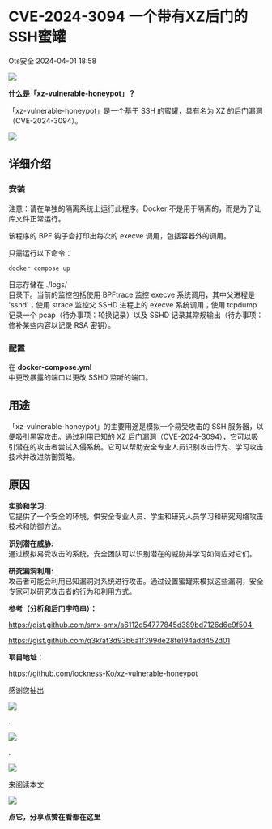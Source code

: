 #  CVE-2024-3094 一个带有XZ后门的SSH蜜罐   
 Ots安全   2024-04-01 18:58  
  
![](https://mmbiz.qpic.cn/mmbiz_gif/bL2iaicTYdZn7gtxSFZlfuCW6AdQib8Q1onbR0U2h9icP1eRO6wH0AcyJmqZ7USD0uOYncCYIH7ZEE8IicAOPxyb9IA/640?wx_fmt=gif "")  
  
**什么是「xz-vulnerable-honeypot」？**  
  
「xz-vulnerable-honeypot」是一个基于 SSH 的蜜罐，具有名为 XZ 的后门漏洞（CVE-2024-3094）。  
  
![](https://mmbiz.qpic.cn/sz_mmbiz_png/rWGOWg48taeBQo4DDl4w92AicicjYbKC4YhG1uYV1VP4cH3z82bzVnTicA1PJBIC7gXgc9Obmzqjlm4yn3rQNqzVQ/640?wx_fmt=png&from=appmsg "")  
## 详细介绍  
### 安装  
  
注意：请在单独的隔离系统上运行此程序。Docker 不是用于隔离的，而是为了让库文件正常运行。  
  
该程序的 BPF 钩子会打印出每次的 execve 调用，包括容器外的调用。  
  
只需运行以下命令：  
  
```
docker compose up
```  
  
  
日志存储在 ./logs/  
 目录下。当前的监控包括使用 BPFtrace 监控 execve 系统调用，其中父进程是 'sshd'；使用 strace 监控父 SSHD 进程上的 execve 系统调用；使用 tcpdump 记录一个 pcap（待办事项：轮换记录）以及 SSHD 记录其常规输出（待办事项：修补某些内容以记录 RSA 密钥）。  
### 配置  
  
在 **docker-compose.yml**  
 中更改暴露的端口以更改 SSHD 监听的端口。  
## 用途  
  
「xz-vulnerable-honeypot」的主要用途是模拟一个易受攻击的 SSH 服务器，以便吸引黑客攻击。通过利用已知的 XZ 后门漏洞（CVE-2024-3094），它可以吸引潜在的攻击者尝试入侵系统。它可以帮助安全专业人员识别攻击行为、学习攻击技术并改进防御策略。  
## 原因  
  
**实验和学习:**  
它提供了一个安全的环境，供安全专业人员、学生和研究人员学习和研究网络攻击技术和防御方法。  
  
**识别潜在威胁:**  
通过模拟易受攻击的系统，安全团队可以识别潜在的威胁并学习如何应对它们。  
  
**研究漏洞利用:**  
 攻击者可能会利用已知漏洞对系统进行攻击。通过设置蜜罐来模拟这些漏洞，安全专家可以研究攻击者的行为和利用方式。  
  
  
**参考（分析和后门字符串）：**  
  
https://gist.github.com/smx-smx/a6112d54777845d389bd7126d6e9f504   
  
https://gist.github.com/q3k/af3d93b6a1f399de28fe194add452d01  
  
**项目地址：**  
  
https://github.com/lockness-Ko/xz-vulnerable-honeypot  
  
  
  
  
感谢您抽出  
  
![](https://mmbiz.qpic.cn/mmbiz_gif/Ljib4So7yuWgdSBqOibtgiaYWjL4pkRXwycNnFvFYVgXoExRy0gqCkqvrAghf8KPXnwQaYq77HMsjcVka7kPcBDQw/640?wx_fmt=gif "")  
  
.  
  
![](https://mmbiz.qpic.cn/mmbiz_gif/Ljib4So7yuWgdSBqOibtgiaYWjL4pkRXwycd5KMTutPwNWA97H5MPISWXLTXp0ibK5LXCBAXX388gY0ibXhWOxoEKBA/640?wx_fmt=gif "")  
  
.  
  
![](https://mmbiz.qpic.cn/mmbiz_gif/Ljib4So7yuWgdSBqOibtgiaYWjL4pkRXwycU99fZEhvngeeAhFOvhTibttSplYbBpeeLZGgZt41El4icmrBibojkvLNw/640?wx_fmt=gif "")  
  
来阅读本文  
  
![](https://mmbiz.qpic.cn/mmbiz_gif/Ljib4So7yuWge7Mibiad1tV0iaF8zSD5gzicbxDmfZCEL7vuOevN97CwUoUM5MLeKWibWlibSMwbpJ28lVg1yj1rQflyQ/640?wx_fmt=gif "")  
  
**点它，分享点赞在看都在这里**  
  
